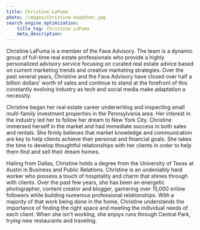 ```yaml
---
title: Christine LaPuma
photo: /images/Christine-headshot.jpg
search_engine_optimization:
    title_tag: Christine LaPuma
    meta_description:
---
```

Christine LaPuma is a member of the Fava Advisory. The team is a dynamic group of full-time real estate professionals who provide a highly personalized advisory service focusing on curated real estate advice based on current marketing trends and creative marketing strategies. Over the past several years, Christine and the Fava Advisory have closed over half a billion dollars’ worth of sales and continue to stand at the forefront of this constantly evolving industry as tech and social media make adaptation a necessity. 

Christine began her real estate career underwriting and inspecting small multi-family investment properties in the Pennsylvania area. Her interest in the industry led her to follow her dream to New York City. Christine immersed herself in the market and had immediate success in both sales and rentals. She firmly believes that market knowledge and communication are key to help clients achieve their personal and financial goals. She takes the time to develop thoughtful relationships with her clients in order to help them find and sell their dream homes.

Hailing from Dallas, Christine holds a degree from the University of Texas at Austin in Business and Public Relations. Christine is an undeniably hard worker who possess a touch of hospitality and charm that shines through with clients. Over the past few years, she has been an energetic photographer, content creator and blogger, garnering over 15,000 online followers while building numerous professional relationships. With a majority of that work being done in the home, Christine understands the importance of finding the right space and meeting the individual needs of each client. When she isn't working, she enjoys runs through Central Park, trying new restaurants and traveling.
